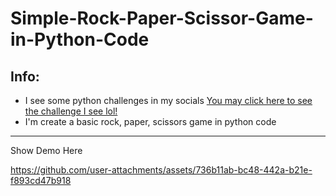 # Simple-Rock-Paper-Scissor-Game-in-Python-Code


## Info:
- I see some python challenges in my socials [You may click here to see the challenge I see lol!](https://github.com/ayerfph/Pygame-Practice-Bouncing-Ball)
- I'm create a basic rock, paper, scissors game in python code

---
Show Demo Here

https://github.com/user-attachments/assets/736b11ab-bc48-442a-b21e-f893cd47b918
